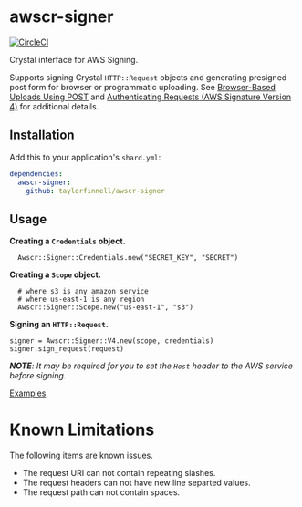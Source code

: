 # awscr-signer
[![CircleCI](https://circleci.com/gh/taylorfinnell/awscr-signer.svg?style=svg)](https://circleci.com/gh/taylorfinnell/awscr-signer)

Crystal interface for AWS Signing.

Supports signing Crystal `HTTP::Request` objects and generating presigned post form for browser or programmatic uploading. See [Browser-Based Uploads Using POST](http://docs.aws.amazon.com/AmazonS3/latest/API/sigv4-UsingHTTPPOST.html) and [Authenticating Requests (AWS Signature Version 4)](http://docs.aws.amazon.com/AmazonS3/latest/API/sig-v4-authenticating-requests.html) for additional details.

## Installation

Add this to your application's `shard.yml`:

```yaml
dependencies:
  awscr-signer:
    github: taylorfinnell/awscr-signer
```

## Usage

**Creating a `Credentials` object.**

```crystal
  Awscr::Signer::Credentials.new("SECRET_KEY", "SECRET")
```

**Creating a `Scope` object.**

```crystal
  # where s3 is any amazon service
  # where us-east-1 is any region
  Awscr::Signer::Scope.new("us-east-1", "s3")
```

**Signing an `HTTP::Request`.**

```crystal
signer = Awscr::Signer::V4.new(scope, credentials)
signer.sign_request(request)
```

***NOTE**: It may be required for you to set the `Host` header to the AWS service
before signing.*


[Examples](https://github.com/taylorfinnell/awscr-signer/tree/master/examples)

Known Limitations
===

The following items are known issues. 

- The request URI can not contain repeating slashes.
- The request headers can not have new line separted values.
- The request path can not contain spaces.

